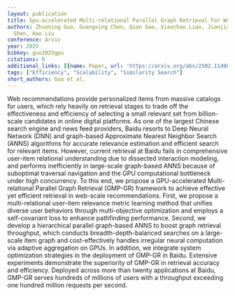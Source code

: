 ```yaml
---
layout: publication
title: Gpu-accelerated Multi-relational Parallel Graph Retrieval For Web-scale Recommendations
authors: Zhuoning Guo, Guangxing Chen, Qian Gao, Xiaochao Liao, Jianjia Zheng, Lu
  Shen, Hao Liu
conference: Arxiv
year: 2025
bibkey: guo2025gpu
citations: 0
additional_links: [{name: Paper, url: 'https://arxiv.org/abs/2502.11490'}]
tags: ["Efficiency", "Scalability", "Similarity Search"]
short_authors: Guo et al.
---
```

Web recommendations provide personalized items from massive catalogs for
users, which rely heavily on retrieval stages to trade off the effectiveness
and efficiency of selecting a small relevant set from billion-scale candidates
in online digital platforms. As one of the largest Chinese search engine and
news feed providers, Baidu resorts to Deep Neural Network (DNN) and graph-based
Approximate Nearest Neighbor Search (ANNS) algorithms for accurate relevance
estimation and efficient search for relevant items. However, current retrieval
at Baidu fails in comprehensive user-item relational understanding due to
dissected interaction modeling, and performs inefficiently in large-scale
graph-based ANNS because of suboptimal traversal navigation and the GPU
computational bottleneck under high concurrency. To this end, we propose a
GPU-accelerated Multi-relational Parallel Graph Retrieval (GMP-GR) framework to
achieve effective yet efficient retrieval in web-scale recommendations. First,
we propose a multi-relational user-item relevance metric learning method that
unifies diverse user behaviors through multi-objective optimization and employs
a self-covariant loss to enhance pathfinding performance. Second, we develop a
hierarchical parallel graph-based ANNS to boost graph retrieval throughput,
which conducts breadth-depth-balanced searches on a large-scale item graph and
cost-effectively handles irregular neural computation via adaptive aggregation
on GPUs. In addition, we integrate system optimization strategies in the
deployment of GMP-GR in Baidu. Extensive experiments demonstrate the
superiority of GMP-GR in retrieval accuracy and efficiency. Deployed across
more than twenty applications at Baidu, GMP-GR serves hundreds of millions of
users with a throughput exceeding one hundred million requests per second.